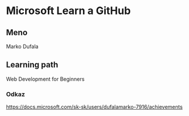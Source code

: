 # Microsoft Learn a GitHub

## Meno

Marko Dufala

## Learning path

Web Development for Beginners

### Odkaz

https://docs.microsoft.com/sk-sk/users/dufalamarko-7916/achievements

